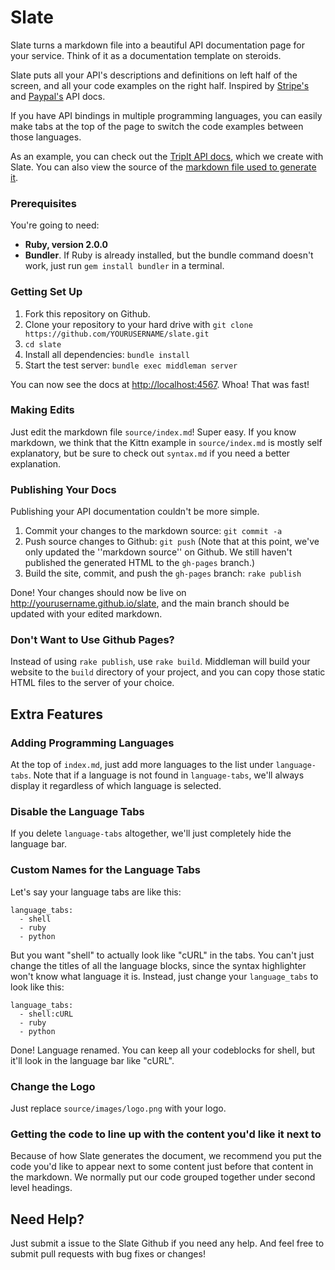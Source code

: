 Slate
========

Slate turns a markdown file into a beautiful API documentation page for your service. Think of it as a documentation template on steroids.

Slate puts all your API's descriptions and definitions on left half of the screen, and all your code examples on the right half. Inspired by [Stripe's](https://stripe.com/docs/api) and [Paypal's](https://developer.paypal.com/webapps/developer/docs/api/) API docs.

If you have API bindings in multiple programming languages, you can easily make tabs at the top of the page to switch the code examples between those languages.

As an example, you can check out the [TripIt API docs](http://tripit.github.io/docs), which we create with Slate. You can also view the source of the [markdown file used to generate it](http://github.com/tripit/docs/blob/master/source/index.md).

### Prerequisites

You're going to need:

 - **Ruby, version 2.0.0**
 - **Bundler**. If Ruby is already installed, but the bundle command doesn't work, just run `gem install bundler` in a terminal.

### Getting Set Up

 1. Fork this repository on Github.
 1. Clone your repository to your hard drive with `git clone https://github.com/YOURUSERNAME/slate.git`
 2. `cd slate`
 3. Install all dependencies: `bundle install`
 4. Start the test server: `bundle exec middleman server`

You can now see the docs at <http://localhost:4567>. Whoa! That was fast!

### Making Edits

Just edit the markdown file `source/index.md`! Super easy. If you know markdown, we think that the Kittn example in `source/index.md` is mostly self explanatory, but be sure to check out `syntax.md` if you need a better explanation.

### Publishing Your Docs

Publishing your API documentation couldn't be more simple.

 1. Commit your changes to the markdown source: `git commit -a`
 2. Push source changes to Github: `git push` (Note that at this point, we've only updated the ''markdown source'' on Github. We still haven't published the generated HTML to the `gh-pages` branch.)
 3. Build the site, commit, and push the `gh-pages` branch: `rake publish`

Done! Your changes should now be live on <http://yourusername.github.io/slate>, and the main branch should be updated with your edited markdown.

### Don't Want to Use Github Pages?

Instead of using `rake publish`, use `rake build`. Middleman will build your website to the `build` directory of your project, and you can copy those static HTML files to the server of your choice.

Extra Features
----------------------------------

### Adding Programming Languages

At the top of `index.md`, just add more languages to the list under `language-tabs`. Note that if a language is not found in `language-tabs`, we'll always display it regardless of which language is selected.

### Disable the Language Tabs

If you delete `language-tabs` altogether, we'll just completely hide the language bar.

### Custom Names for the Language Tabs

Let's say your language tabs are like this:

    language_tabs:
      - shell
      - ruby
      - python

But you want "shell" to actually look like "cURL" in the tabs. You can't just change the titles of all the language blocks, since the syntax highlighter won't know what language it is. Instead, just change your `language_tabs` to look like this:

    language_tabs:
      - shell:cURL
      - ruby
      - python

Done! Language renamed. You can keep all your codeblocks for shell, but it'll look in the language bar like "cURL".

### Change the Logo

Just replace `source/images/logo.png` with your logo.

### Getting the code to line up with the content you'd like it next to

Because of how Slate generates the document, we recommend you put the code you'd like to appear next to some content just before that content in the markdown. We normally put our code grouped together under second level headings.

## Need Help?

Just submit a issue to the Slate Github if you need any help. And feel free to submit pull requests with bug fixes or changes!
